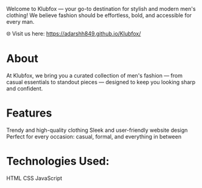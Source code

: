Welcome to Klubfox — your go-to destination for stylish and modern men's clothing!
We believe fashion should be effortless, bold, and accessible for every man.

🌐 Visit us here: https://adarshh849.github.io/Klubfox/

# About
At Klubfox, we bring you a curated collection of men's fashion — from casual essentials to standout pieces — designed to keep you looking sharp and confident.

# Features
Trendy and high-quality clothing
Sleek and user-friendly website design
Perfect for every occasion: casual, formal, and everything in between

# Technologies Used:

HTML
CSS
JavaScript

